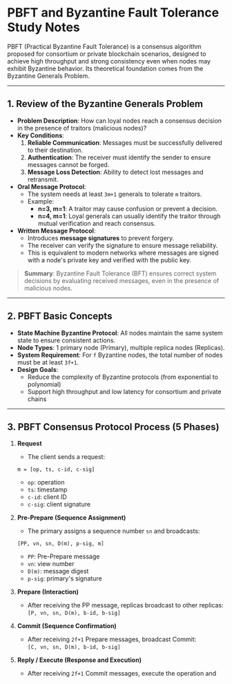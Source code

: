 # PBFT and Byzantine Fault Tolerance Study Notes

PBFT (Practical Byzantine Fault Tolerance) is a consensus algorithm proposed for consortium or private blockchain scenarios, designed to achieve high throughput and strong consistency even when nodes may exhibit Byzantine behavior. Its theoretical foundation comes from the Byzantine Generals Problem.

---

## 1. Review of the Byzantine Generals Problem

- **Problem Description**: How can loyal nodes reach a consensus decision in the presence of traitors (malicious nodes)?
- **Key Conditions**:
  1. **Reliable Communication**: Messages must be successfully delivered to their destination.
  2. **Authentication**: The receiver must identify the sender to ensure messages cannot be forged.
  3. **Message Loss Detection**: Ability to detect lost messages and retransmit.
- **Oral Message Protocol**:
  - The system needs at least `3m+1` generals to tolerate `m` traitors.
  - Example:
    - **n=3, m=1**: A traitor may cause confusion or prevent a decision.
    - **n=4, m=1**: Loyal generals can usually identify the traitor through mutual verification and reach consensus.
- **Written Message Protocol**:
  - Introduces **message signatures** to prevent forgery.
  - The receiver can verify the signature to ensure message reliability.
  - This is equivalent to modern networks where messages are signed with a node's private key and verified with the public key.

> **Summary**: Byzantine Fault Tolerance (BFT) ensures correct system decisions by evaluating received messages, even in the presence of malicious nodes.

---

## 2. PBFT Basic Concepts

- **State Machine Byzantine Protocol**: All nodes maintain the same system state to ensure consistent actions.
- **Node Types**: 1 primary node (Primary), multiple replica nodes (Replicas).
- **System Requirement**: For `f` Byzantine nodes, the total number of nodes must be at least `3f+1`.
- **Design Goals**:
  - Reduce the complexity of Byzantine protocols (from exponential to polynomial)
  - Support high throughput and low latency for consortium and private chains

---

## 3. PBFT Consensus Protocol Process (5 Phases)

1. **Request**
   - The client sends a request:
   ```text
   m = [op, ts, c-id, c-sig]
   ```
   * `op`: operation  
   * `ts`: timestamp  
   * `c-id`: client ID  
   * `c-sig`: client signature

2. **Pre-Prepare (Sequence Assignment)**
   * The primary assigns a sequence number `sn` and broadcasts:
   ```text
   [PP, vn, sn, D(m), p-sig, m]
   ```
   * `PP`: Pre-Prepare message  
   * `vn`: view number  
   * `D(m)`: message digest  
   * `p-sig`: primary's signature

3. **Prepare (Interaction)**
   * After receiving the PP message, replicas broadcast to other replicas:  
     `[P, vn, sn, D(m), b-id, b-sig]`

4. **Commit (Sequence Confirmation)**
   * After receiving `2f+1` Prepare messages, broadcast Commit:  
     `[C, vn, sn, D(m), b-id, b-sig]`

5. **Reply / Execute (Response and Execution)**
   * After receiving `2f+1` Commit messages, execute the operation and